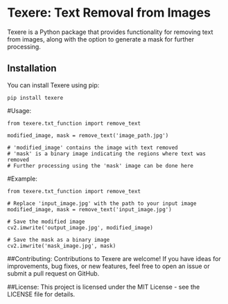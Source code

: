 # Texere: Text Removal from Images

Texere is a Python package that provides functionality for removing text from images, along with the option to generate a mask for further processing.

## Installation

You can install Texere using pip:

```
pip install texere
```

#Usage: 
```
from texere.txt_function import remove_text

modified_image, mask = remove_text('image_path.jpg')

# 'modified_image' contains the image with text removed
# 'mask' is a binary image indicating the regions where text was removed
# Further processing using the 'mask' image can be done here
```

#Example:
```
from texere.txt_function import remove_text

# Replace 'input_image.jpg' with the path to your input image
modified_image, mask = remove_text('input_image.jpg')

# Save the modified image
cv2.imwrite('output_image.jpg', modified_image)

# Save the mask as a binary image
cv2.imwrite('mask_image.jpg', mask)
```
##Contributing:
Contributions to Texere are welcome! If you have ideas for improvements, bug fixes, or new features, feel free to open an issue or submit a pull request on GitHub.

##License:
This project is licensed under the MIT License - see the LICENSE file for details.
